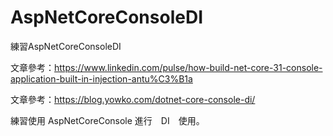 # AspNetCoreConsoleDI
練習AspNetCoreConsoleDI

文章參考：https://www.linkedin.com/pulse/how-build-net-core-31-console-application-built-in-injection-antu%C3%B1a

文章參考：https://blog.yowko.com/dotnet-core-console-di/

練習使用 AspNetCoreConsole 進行　DI　使用。

 
